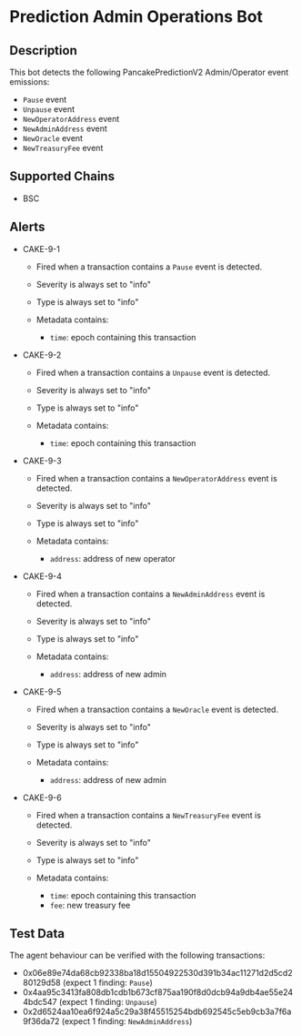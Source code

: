
# Prediction Admin Operations Bot

## Description

This bot detects the following PancakePredictionV2 Admin/Operator event emissions:

- `Pause` event
- `Unpause` event 
- `NewOperatorAddress` event
- `NewAdminAddress` event
- `NewOracle` event 
- `NewTreasuryFee` event 

## Supported Chains

- BSC
 
## Alerts

- CAKE-9-1

	- Fired when a transaction contains a `Pause` event is detected.

	- Severity is always set to "info" 

	- Type is always set to "info"

	- Metadata contains:
		- `time`:  epoch containing this transaction 
		
- CAKE-9-2

	- Fired when a transaction contains a `Unpause` event is detected.

	- Severity is always set to "info" 

	- Type is always set to "info"

	- Metadata contains:
		- `time`:  epoch containing this transaction 
		
- CAKE-9-3

	- Fired when a transaction contains a `NewOperatorAddress` event is detected.

	- Severity is always set to "info" 

	- Type is always set to "info"

	- Metadata contains:
		- `address`:  address of new operator  
	
- CAKE-9-4

	- Fired when a transaction contains a `NewAdminAddress` event is detected.

	- Severity is always set to "info" 

	- Type is always set to "info"

	- Metadata contains:
		- `address`:  address of new admin
		
- CAKE-9-5

	- Fired when a transaction contains a `NewOracle` event is detected.

	- Severity is always set to "info" 

	- Type is always set to "info"

	- Metadata contains:
		- `address`:  address of new admin
		
- CAKE-9-6

	- Fired when a transaction contains a `NewTreasuryFee` event is detected.

	- Severity is always set to "info" 

	- Type is always set to "info"

	- Metadata contains:
		- `time`:  epoch containing this transaction 
		- `fee`: new treasury fee
		
## Test Data


The agent behaviour can be verified with the following transactions:

- 0x06e89e74da68cb92338ba18d15504922530d391b34ac11271d2d5cd280129d58 (expect 1 finding: `Pause`)
- 0x4aa95c3413fa808db1cdb1b673cf875aa190f8d0dcb94a9db4ae55e244bdc547 (expect 1 finding: `Unpause`)
- 0x2d6524aa10ea6f924a5c29a38f45515254bdb692545c5eb9cb3a7f6a9f36da72 (expect 1 finding: `NewAdminAddress`)